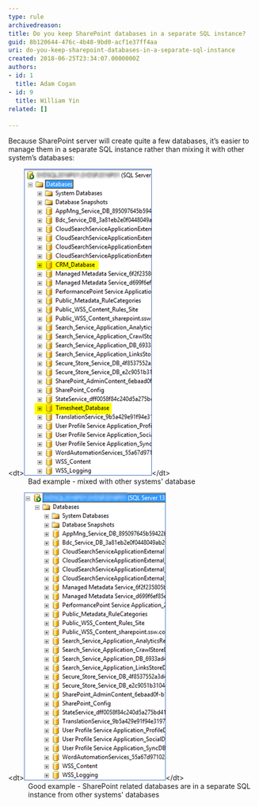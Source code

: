 ```yaml
---
type: rule
archivedreason: 
title: Do you keep SharePoint databases in a separate SQL instance?
guid: 8b120644-476c-4b48-9bd0-acf1e37ff4aa
uri: do-you-keep-sharepoint-databases-in-a-separate-sql-instance
created: 2018-06-25T23:34:07.0000000Z
authors:
- id: 1
  title: Adam Cogan
- id: 9
  title: William Yin
related: []

---
```


Because SharePoint server will create quite a few databases, it’s easier to manage them in a separate SQL instance rather than mixing it with other system’s databases:

<!--endintro-->
<dl class="badImage">&lt;dt&gt;<img src="sharepoint-database-bad.png" alt="sharepoint-database-bad.png">&lt;/dt&gt;<dd>Bad example - mixed with other systems' database</dd></dl><dl class="goodImage">&lt;dt&gt;<img src="sharepoint-database-good.png" alt="sharepoint-database-good.png">&lt;/dt&gt;<dd>Good example - SharePoint related databases are in a separate SQL instance from other systems' databases<br></dd></dl>
